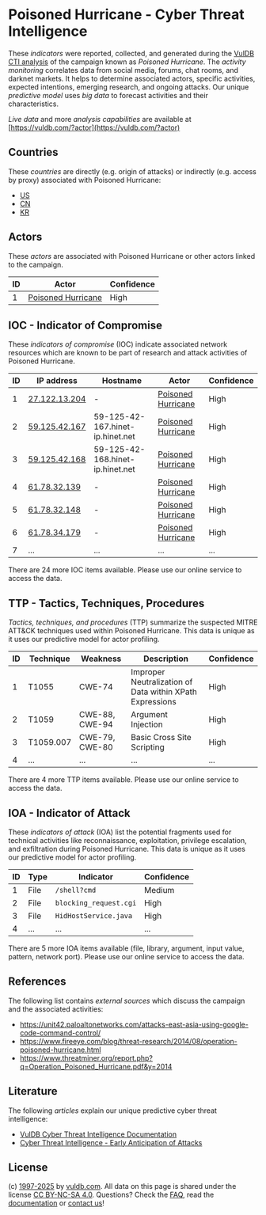 # Poisoned Hurricane - Cyber Threat Intelligence

These _indicators_ were reported, collected, and generated during the [VulDB CTI analysis](https://vuldb.com/?kb.cti) of the campaign known as _Poisoned Hurricane_. The _activity monitoring_ correlates data from social media, forums, chat rooms, and darknet markets. It helps to determine associated actors, specific activities, expected intentions, emerging research, and ongoing attacks. Our unique _predictive model_ uses _big data_ to forecast activities and their characteristics.

_Live data_ and more _analysis capabilities_ are available at [https://vuldb.com/?actor](https://vuldb.com/?actor)

## Countries

These _countries_ are directly (e.g. origin of attacks) or indirectly (e.g. access by proxy) associated with Poisoned Hurricane:

* [US](https://vuldb.com/?country.us)
* [CN](https://vuldb.com/?country.cn)
* [KR](https://vuldb.com/?country.kr)

## Actors

These _actors_ are associated with Poisoned Hurricane or other actors linked to the campaign.

ID | Actor | Confidence
-- | ----- | ----------
1 | [Poisoned Hurricane](https://vuldb.com/?actor.poisoned_hurricane) | High

## IOC - Indicator of Compromise

These _indicators of compromise_ (IOC) indicate associated network resources which are known to be part of research and attack activities of Poisoned Hurricane.

ID | IP address | Hostname | Actor | Confidence
-- | ---------- | -------- | ----- | ----------
1 | [27.122.13.204](https://vuldb.com/?ip.27.122.13.204) | - | [Poisoned Hurricane](https://vuldb.com/?actor.poisoned_hurricane) | High
2 | [59.125.42.167](https://vuldb.com/?ip.59.125.42.167) | 59-125-42-167.hinet-ip.hinet.net | [Poisoned Hurricane](https://vuldb.com/?actor.poisoned_hurricane) | High
3 | [59.125.42.168](https://vuldb.com/?ip.59.125.42.168) | 59-125-42-168.hinet-ip.hinet.net | [Poisoned Hurricane](https://vuldb.com/?actor.poisoned_hurricane) | High
4 | [61.78.32.139](https://vuldb.com/?ip.61.78.32.139) | - | [Poisoned Hurricane](https://vuldb.com/?actor.poisoned_hurricane) | High
5 | [61.78.32.148](https://vuldb.com/?ip.61.78.32.148) | - | [Poisoned Hurricane](https://vuldb.com/?actor.poisoned_hurricane) | High
6 | [61.78.34.179](https://vuldb.com/?ip.61.78.34.179) | - | [Poisoned Hurricane](https://vuldb.com/?actor.poisoned_hurricane) | High
7 | ... | ... | ... | ...

There are 24 more IOC items available. Please use our online service to access the data.

## TTP - Tactics, Techniques, Procedures

_Tactics, techniques, and procedures_ (TTP) summarize the suspected MITRE ATT&CK techniques used within Poisoned Hurricane. This data is unique as it uses our predictive model for actor profiling.

ID | Technique | Weakness | Description | Confidence
-- | --------- | -------- | ----------- | ----------
1 | T1055 | CWE-74 | Improper Neutralization of Data within XPath Expressions | High
2 | T1059 | CWE-88, CWE-94 | Argument Injection | High
3 | T1059.007 | CWE-79, CWE-80 | Basic Cross Site Scripting | High
4 | ... | ... | ... | ...

There are 4 more TTP items available. Please use our online service to access the data.

## IOA - Indicator of Attack

These _indicators of attack_ (IOA) list the potential fragments used for technical activities like reconnaissance, exploitation, privilege escalation, and exfiltration during Poisoned Hurricane. This data is unique as it uses our predictive model for actor profiling.

ID | Type | Indicator | Confidence
-- | ---- | --------- | ----------
1 | File | `/shell?cmd` | Medium
2 | File | `blocking_request.cgi` | High
3 | File | `HidHostService.java` | High
4 | ... | ... | ...

There are 5 more IOA items available (file, library, argument, input value, pattern, network port). Please use our online service to access the data.

## References

The following list contains _external sources_ which discuss the campaign and the associated activities:

* https://unit42.paloaltonetworks.com/attacks-east-asia-using-google-code-command-control/
* https://www.fireeye.com/blog/threat-research/2014/08/operation-poisoned-hurricane.html
* https://www.threatminer.org/report.php?q=Operation_Poisoned_Hurricane.pdf&y=2014

## Literature

The following _articles_ explain our unique predictive cyber threat intelligence:

* [VulDB Cyber Threat Intelligence Documentation](https://vuldb.com/?kb.cti)
* [Cyber Threat Intelligence - Early Anticipation of Attacks](https://www.scip.ch/en/?labs.20201022)

## License

(c) [1997-2025](https://vuldb.com/?kb.changelog) by [vuldb.com](https://vuldb.com/?kb.about). All data on this page is shared under the license [CC BY-NC-SA 4.0](https://creativecommons.org/licenses/by-nc-sa/4.0/). Questions? Check the [FAQ](https://vuldb.com/?kb.faq), read the [documentation](https://vuldb.com/?kb) or [contact us](https://vuldb.com/?contact)!
